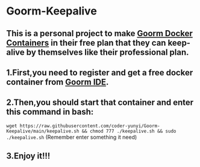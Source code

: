 # Goorm-Keepalive
## This is a personal project to make [Goorm Docker Containers](https://ide.goorm.io/) in their free plan that they can keep-alive by themselves like their professional plan.

## 1.First,you need to register and get a free docker container from [Goorm IDE](https://ide.goorm.io/).
## 2.Then,you should start that container and enter this command in bash:
`wget https://raw.githubusercontent.com/coder-yunyi/Goorm-Keepalive/main/keepalive.sh && chmod 777 ./keepalive.sh && sudo ./keepalive.sh`
(Remember enter something it need)
## 3.Enjoy it!!!
